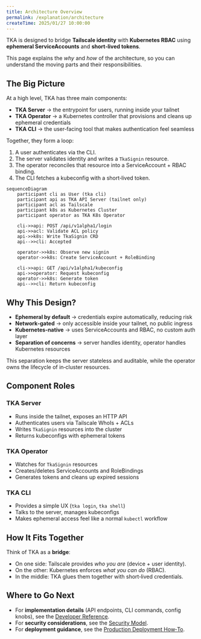 ```yaml
---
title: Architecture Overview
permalink: /explanation/architecture
createTime: 2025/01/27 10:00:00
---
```


TKA is designed to bridge **Tailscale identity** with **Kubernetes RBAC** using
**ephemeral ServiceAccounts** and **short‑lived tokens**.

This page explains the *why* and *how* of the architecture, so you can
understand the moving parts and their responsibilities.

## The Big Picture

At a high level, TKA has three main components:

- **TKA Server** → the entrypoint for users, running inside your tailnet
- **TKA Operator** → a Kubernetes controller that provisions and cleans up ephemeral credentials
- **TKA CLI** → the user‑facing tool that makes authentication feel seamless

Together, they form a loop:

1. A user authenticates via the CLI.
2. The server validates identity and writes a `TkaSignin` resource.
3. The operator reconciles that resource into a ServiceAccount + RBAC binding.
4. The CLI fetches a kubeconfig with a short‑lived token.

```mermaid
sequenceDiagram
    participant cli as User (tka cli)
    participant api as TKA API Server (tailnet only)
    participant acl as Tailscale
    participant k8s as Kubernetes Cluster
    participant operator as TKA K8s Operator

    cli->>api: POST /api/v1alpha1/login
    api->>acl: Validate ACL policy
    api->>k8s: Write TkaSignin CRD
    api-->>cli: Accepted

    operator->>k8s: Observe new signin
    operator->>k8s: Create ServiceAccount + RoleBinding

    cli->>api: GET /api/v1alpha1/kubeconfig
    api->>operator: Request kubeconfig
    operator->>k8s: Generate token
    api-->>cli: Return kubeconfig
```

## Why This Design?

- **Ephemeral by default** → credentials expire automatically, reducing risk
- **Network‑gated** → only accessible inside your tailnet, no public ingress
- **Kubernetes‑native** → uses ServiceAccounts and RBAC, no custom auth layer
- **Separation of concerns** → server handles identity, operator handles Kubernetes resources

This separation keeps the server stateless and auditable, while the operator
owns the lifecycle of in‑cluster resources.

## Component Roles

### TKA Server

- Runs inside the tailnet, exposes an HTTP API
- Authenticates users via Tailscale WhoIs + ACLs
- Writes `TkaSignin` resources into the cluster
- Returns kubeconfigs with ephemeral tokens

### TKA Operator

- Watches for `TkaSignin` resources
- Creates/deletes ServiceAccounts and RoleBindings
- Generates tokens and cleans up expired sessions

### TKA CLI

- Provides a simple UX (`tka login`, `tka shell`)
- Talks to the server, manages kubeconfigs
- Makes ephemeral access feel like a normal `kubectl` workflow

## How It Fits Together

Think of TKA as a **bridge**:

- On one side: Tailscale provides *who you are* (device + user identity).
- On the other: Kubernetes enforces *what you can do* (RBAC).
- In the middle: TKA glues them together with short‑lived credentials.

## Where to Go Next

- For **implementation details** (API endpoints, CLI commands, config knobs), see the [Developer Reference](../reference/).
- For **security considerations**, see the [Security Model](./security.md).
- For **deployment guidance**, see the [Production Deployment How‑To](../how-to/deploy-production.md).
